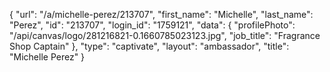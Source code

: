 {
    "url": "\/a\/michelle-perez\/213707",
    "first_name": "Michelle",
    "last_name": "Perez",
    "id": "213707",
    "login_id": "1759121",
    "data": {
        "profilePhoto": "\/api\/canvas\/logo\/281216821-0.1660785023123.jpg",
        "job_title": "Fragrance Shop Captain"
    },
    "type": "captivate",
    "layout": "ambassador",
    "title": "Michelle Perez"
}